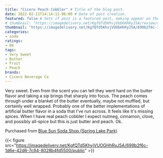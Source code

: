 ```yaml
---
title: "Cicero Peach Cobbler" # Title of the blog post.
date: 2022-02-11T14:14:11-06:00 # Date of post creation.
featured: false # Sets if post is a featured post, making appear on the home page side bar.
# thumbnail: "https://imagedelivery.net/KgfQTd5KhvjVUOGHhRyJ5A/review/thumbs/cicero-peach-cobbler.jpg" # Sets thumbnail image appearing inside card on homepage.
thumbnail: "https://imagedelivery.net/KgfQTd5KhvjVUOGHhRyJ5A/699b2f6c-1d6e-42d6-7c94-8028b4fd5500/thumb"
categories:
- soda
ratings:
- Ok
tags:
- Very Sweet
- Butter
- Fruit
- Peach
brands:
- Cicero Beverage Co
---
```


Very sweet. Even from the scent you can tell they went hard on the butter flavor and taking a sip brings that sharply into focus. The peach comes through under a blanket of the butter eventually, maybe not muffled, but certainly well wrapped. Probably one of the better implementations of artificial butter flavor in a soda that I've run across. It feels like it's missing spices. When I have real peach cobbler I expect nutmeg, cinnamon, clove, and possibly all-spice but this is just butter and peach. Ok.

Purchased from [Blue Sun Soda Shop (Spring Lake Park)](https://bluesunsodashop.com/)

{{< figure src="https://imagedelivery.net/KgfQTd5KhvjVUOGHhRyJ5A/699b2f6c-1d6e-42d6-7c94-8028b4fd5500/public" >}}
